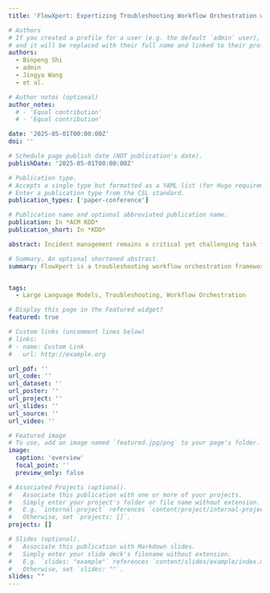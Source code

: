 ```yaml
---
title: 'FlowXpert: Expertizing Troubleshooting Workflow Orchestration with Knowledge Base and Multi-Agent Coevolution'

# Authors
# If you created a profile for a user (e.g. the default `admin` user), write the username (folder name) here
# and it will be replaced with their full name and linked to their profile.
authors:
  - Binpeng Shi
  - admin
  - Jingya Wang
  - et al.

# Author notes (optional)
author_notes:
  # - 'Equal contribution'
  # - 'Equal contribution'

date: '2025-05-01T00:00:00Z'
doi: ''

# Schedule page publish date (NOT publication's date).
publishDate: '2025-05-01T00:00:00Z'

# Publication type.
# Accepts a single type but formatted as a YAML list (for Hugo requirements).
# Enter a publication type from the CSL standard.
publication_types: ['paper-conference']

# Publication name and optional abbreviated publication name.
publication: In *ACM KDD*
publication_short: In *KDD*

abstract: Incident management remains a critical yet challenging task for large-scale cloud services. Most cloud service providers abstract troubleshooting into predefined workflows for different incidents, offering step-by-step guidance. However, manually crafting workflows is resource-consuming and knowledge-intensive, hindering large-scale deployment. Most automated techniques for workflow orchestration rely on large language models (LLMs) to handle complex tasks but overlook key aspects of troubleshooting, including complex expertise, domain requirements, and the reliability of AI feedback. These limitations undermine workflow quality. Therefore, we propose FlowXpert, a novel framework for troubleshooting workflow orchestration. Leveraging LLMs, it first builds a knowledge base centered on incident-aware nodes to precisely depict expertise. Then, fed into AI feedback and synthetic preference data, reinforcement learning is applied to refine the workflow generator and evaluator. To assess troubleshooting workflows, we introduce OpsFlowBench based on Huawei Cloud’s datacenter switch operation documents. Benchmark tests under the tailored STEPScore metric validate its effectiveness. Furthermore, during a 10-week deployment in Huawei Cloud’s datacenter network, FlowXpert provided valuable support to both on-call engineers and AI executors, as evidenced by empirical data and case study.

# Summary. An optional shortened abstract.
summary: FlowXpert is a troubleshooting workflow orchestration framework that uses LLMs to build an incident-aware knowledge base and applies reinforcement learning with AI feedback to improve workflow generation. Evaluated on OpsFlowBench and deployed in Huawei Cloud’s datacenter, it demonstrated effectiveness in supporting engineers and AI agents.


tags:
  - Large Language Models, Troubleshooting, Workflow Orchestration

# Display this page in the Featured widget?
featured: true

# Custom links (uncomment lines below)
# links:
# - name: Custom Link
#   url: http://example.org

url_pdf: ''
url_code: ''
url_dataset: ''
url_poster: ''
url_project: ''
url_slides: ''
url_source: ''
url_video: ''

# Featured image
# To use, add an image named `featured.jpg/png` to your page's folder.
image:
  caption: 'overview'
  focal_point: ''
  preview_only: false

# Associated Projects (optional).
#   Associate this publication with one or more of your projects.
#   Simply enter your project's folder or file name without extension.
#   E.g. `internal-project` references `content/project/internal-project/index.md`.
#   Otherwise, set `projects: []`.
projects: []

# Slides (optional).
#   Associate this publication with Markdown slides.
#   Simply enter your slide deck's filename without extension.
#   E.g. `slides: "example"` references `content/slides/example/index.md`.
#   Otherwise, set `slides: ""`.
slides: ""
---
```


<!-- {{% callout note %}}
Click the _Cite_ button above to demo the feature to enable visitors to import publication metadata into their reference management software.
{{% /callout %}}

{{% callout note %}}
Create your slides in Markdown - click the _Slides_ button to check out the example.
{{% /callout %}}

Add the publication's **full text** or **supplementary notes** here. You can use rich formatting such as including [code, math, and images](https://docs.hugoblox.com/content/writing-markdown-latex/). -->
